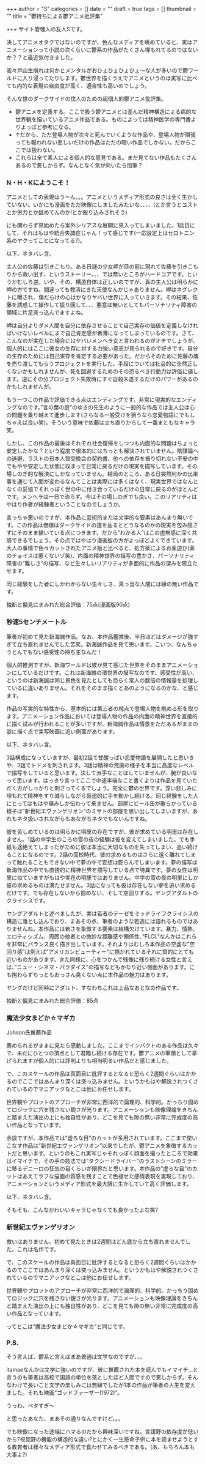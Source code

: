 +++
author = "S"
categories = []
date = ""
draft = true
tags = []
thumbnail = ""
title = "鬱持ちによる鬱アニメ批評集"

+++
サイト管理人の友人Sです。

決してアニメオタクではないのですが、色んなメディアを眺めていると、実はアニメーションって小説の次くらいに鬱系の作品がたくさん埋もれてるのではないか？？と最近気付きました。

我々戸山生崩れは何かとメンタルがおひょひょひょひょ～な人が多いので鬱ワールドに入り浸ってたりします。鬱世界を描くうえでアニメというのは実写に比べても内的な表現の自由度が高く、適合性も高いのでしょう。

そんな世のダークサイドの住人のための超個人的鬱アニメ批評集。

* 鬱アニメを定義する。ここで扱う鬱アニメとは歪んだ精神構造による病的な世界観を描いているアニメ作品である。ものによっては精神医学の専門書よりよっぽど参考になる。
* ↑だから、ただ登場人物が次々と死んでいくような作品や、登場人物が頑張っても報われない悲しいだけの作品はただの暗い作品でしかない。だからここでは扱わない。
* これらは全て素人による個人的な意見である。まだ見てない作品もたくさんあるので悪しからず。なんとなく気が向いたら加筆？

### N・H・Kにようこそ！

アニメとしての表現はうーん。。。アニメというメディア形式の良さは全く生かしていない。いかにも漫画をただ映像にしましたみたいな、、、、(とか言うとコストとか労力とか舐めてんのか!とか殴り込みされそう)

にも関わらず見始めたら案外シリアスな展開に見入ってしまいました。1話目にして、それはもはや統合失調症じゃん！って感じです(一応設定上はセロトニン系のヤクってことになってる?)。

以下、ネタバレ含。

主人公の佐藤は引きこもり。ある日謎の少女岬が目の前に現れて佐藤を引きこもりから救い出す、というストーリー、、、では無いところがハードコアです。というかむしろ逆。いや、その、構造自体は正しいのですが、真の主人公は明らかに岬の方ですね。間違っても救済にきた天使なんかじゃありません。岬はネグレクトに曝され、傷だらけの心はかなりヤバい世界に入っていきます。その結果、佐藤を誘惑して操作して振り回して、、、悪意は無いとしてもパーソナリティ障害の領域に片足突っ込んでますよね。

岬は自分よりダメ人間を自分に依存させることで自己実存の価値を定義しなければいけないレベルにまで自己肯定感が希薄になってしまっているのです。さて、こんなのが実在した場合にはヤバいメンヘラ女と言われるのがオチでしょうが、個人的にはここに彼女の生存に対する力強い意志が見られるので好きです。自分の生存のためには自己実存を肯定する必要があった。だからそのために佐藤の魂を売り渡してもらうプロジェクトを実行した。手段については社会的に全然正しくないかもしれませんが、死を回避するためのその恐るべき行動力は評価に値します。逆にその分プロジェクト失敗時にすぐ自殺未遂するだけのパワーがあるのかもしれませんが。

もう一つこの作品で評価できる点はエンディングです。非常に現実的なエンディングなのです。”言の葉の庭”のゆきの先生のように一般的な作品では主人公は心の問題を乗り越えて進歩します(さらなる一般受けを狙うなら恋愛物語にでもしちゃえば良い笑)。そういう意味で佐藤は立ち直りからして一番まともなキャラ笑。

しかし、この作品の最後はそれぞれ社会復帰をしつつも内面的な問題はちょっと安定したかな？という程度で根本的にはちっとも解決されていません。陰謀論への逃避、ラストの日本人質交換会の契約書、他への依存を振り切れない不安の中でもやや安定した状態に収まって日常に戻るだけの現実を描写しています。その場しのぎ的な解決にしかなっていません。結局のところ、ある日突然何かの出来事を通じて人間が変わるなんてことは実際には多くはなく、現実世界ではなんとなくの妥協でそれっぽく世の中に付き合っているだけの日常に戻るのがほとんどです。メンヘラは一日で治らず。今はその場しのぎでも良い。このリアリティはやはり作者が経験者ということなのでしょうか。

言っちゃ悪いのですが、本作品に芸術的または文学的な要素はあんまり無いです。この作品は価値はダークサイドの道を辿るとどうなるのかの現実を包み隠さずにそのまま描いている点につきます。だから”わかる人”はこの虚無感に深く共感できるでしょう。その点ではやはり漫画版の方がよっぽどよくできています。大人の事情で色々カットされたアニメ版と比べると、処方薬によるお薬遊び(薬のチョイスは悪くないゾ笑)、内面の精神世界の描写の豊かさ、パーソナリティ障害の”難しさ”の描写、など生々しいリアリティが多面的に作品の深みを際立たせます。

同じ経験をした者にしかわからない生々しさ、真っ当な人間には縁の無い作品です。

独断と偏見にまみれた総合評価：75点(漫画版90点)

### 秒速5センチメートル

筆者が初めて見た新海誠作品。なお、本作品鑑賞後、半日ほどはダメージが強すぎて立ち直れませんでした苦笑。新海誠作品を見て思います。こいつ、なんちゅうとんでもない感受性の持ち主なんだ！

個人的推測ですが、新海ワールドは彼が見て感じた世界をそのままアニメーションにしているだけです。これは新海誠の環世界の描写なのです。感受性が高い、というのは新海誠は同じ景色を見たとしても恐らく常人の数倍の情報量を処理しているに違いありません。それをそのまま描くとあのようになるのかな、と感じます。

作品の写実的な特性から、基本的には第三者の視点で登場人物を眺める形を取ります。アニメーション作品においては登場人物の作品の内面の精神世界を直接的に描く試みが行われることが多いですが、新海誠作品は情景をただあるがままの姿に描く点で実写映画に近い側面があります。

以下、ネタバレ含。

3話構成になっていますが、最初2話で甘酸っぱい恋愛物語を展開したと思いきや、3話でトドメを刺されます。3話は精神の荒廃の様子を本当に高度なレベルで描写をしていると思います。決して派手なことはしていませんが、腕が良いなって思います。はっきり言ってここで中途半端なこと書くよりは作品を見ていただく方がしっかりと刺さってくるでしょう。完全に鬱の世界です。深い悲しみに埋もれて精神をすり減らしながら脅迫的に手を動かし続ける。同じ経験をした人にとってはもはや痛みしか伝わって来ません。部屋にビール缶が散らかっている様子は”新世紀エヴァンゲリオン”のミサトの部屋を思い出してしまいますが、あれもネタ扱いされながらもあながちネタでもないんですね。

彼を苦しめているのは明らかに明里の存在ですが、彼が求めている明里は存在しません。1話の中学生のころの雪の夜の経験は彼を変えてしまいました。でも手紙も途絶えてしまったがために彼は本当に大切なものを失ってしまい、追い続けることになるのです。2話の高校時代、彼の求めるものはさらに遠く離れてしまって触れることもできない中で夢の中で妄想は膨らんでしまいます。夢の描写は新海作品の中でも直接的に精神世界を描写している点で特異です。夢の女性は明里に似ていますがもはや実在の明里ではありません。中学の雪の夜の明里にしか彼の求めるものは満たせません。3話になっても彼は存在しない夢を追い求めるだけです。でも存在しないから掴めない、そして空回りする。ヤングアダルトのクライシスです。

ヤングアダルトと述べましたが、実は若者のテーゼをミッドライフクライシスの構造に落とし込んでおり、まあその点、筆者のような若造には語れるものではありませんね。本作品には若さを象徴する要素は結構欠けています。暴力、情熱、エロティシズム、周囲の他者との微妙な距離感や関係性、”FLCL”なんかはこれらを非常にバランス良く描き出しています。それよりはむしろ本作品の空虚な”空回り感”は例えば”アメリカンビューティー”に描かれているそれに質的にとても近いものがあります。また同様に、心をつかんで残像に残り続ける女性と言えば、”ニュー・シネマ・パラダイス”の描写などもかなり近い側面があります。にも拘わらずちっともおっさん臭くない点に本作品の魅力はあります。

ヤングだけど同時にアダルト、すなわちこれは上品なおとなの作品です。

独断と偏見にまみれた総合評価：85点

### 魔法少女まどか☆マギカ

Johson氏推薦作品

薦められるがままに見たら感動しました。ここまでインパクトのある作品は久々で、未だにひとつの頂点として君臨し続ける存在です。鬱アニメの筆頭として挙げられますが個人的には評判よりも相当明るい作品だと感じました。

で、このスケールの作品は真面目に批評するとなると恐らく2週間ぐらいはかかるのでここではあんまり深くは突っ込みません。というかもはや解説されつくされているのでマニアックなとこは他にお任せします。

世界観やプロットのアプローチが非常に西洋的で論理的、科学的。かっちり固めてロジックに穴を残さない鋭さが光ります。アニメーションも映像理論をきちんと踏まえた演出の上にも独自性があり、どこを見ても隙の無い非常に完成度の高い作品となっています。

余談ですが、本作品では”虚ろな目”のカットが多用されています。ここまで使いこなす作品は”新世紀エヴァンゲリオン”以来でしたが、鬱アニメを象徴するカットだと思います。というのもこれ実写じゃそれっぽく顔面を撮ったところで効果はイマイチで、その手の技法では”タクシードライバー”のラストシーンのミラーに移るデニーロの狂気の目くらいが限界だと思います。本作品の”虚ろな目”のカットはあえてラフな描画の質感を残すことで色褪せた感情表現を実現しており、アニメーションというメディア形式を最大限に生かしていて高く評価します。

以下、ネタバレ含。

そもそも、こんなかわいいキャラじゃなくても良かったよな笑?

### 新世紀エヴァンゲリオン

救いはありません。初めて見たときは2週間はどん底から立ち直れませんでした。これは名作です。

で、このスケールの作品は真面目に批評するとなると恐らく2週間ぐらいはかかるのでここではあんまり深くは突っ込みません。というかもはや解説されつくされているのでマニアックなとこは他にお任せします。

世界観やプロットのアプローチが非常に西洋的で論理的、科学的。かっちり固めてロジックに穴を残さない鋭さが光ります。アニメーションも映像理論をきちんと踏まえた演出の上にも独自性があり、どこを見ても隙の無い非常に完成度の高い作品となっています。

ってとこは”魔法少女まどか☆マギカ”と同じです。

### P.S.

そう言えば、鬱系と言えばまあ普通は文学なのですが、、、

itamaeなんかは文学に強いのですが、彼に推薦された本を読んでもイマイチ…と言うのも筆者は高校で国語の単位を落としたほど人間ですので悪しからず。そんなわけで長いこと文学の楽しみには無縁でしたが1本の作品が筆者の人生を変えました。それも映画”ゴッドファーザー(1972)”。

うっわ、ベタすぎ～

と思ったあなた、まあその通りなんですけど。。。

でも映像になった途端にハマるのだから興味深いですね。言語野の依存度が低いから?視覚野の機能の構造的な違い?とにかく一生懸命子供に本を読ませようとする教育者は様々なメディア形式で食わせてみるべきである。(あ、もちろん本も大事よ?)